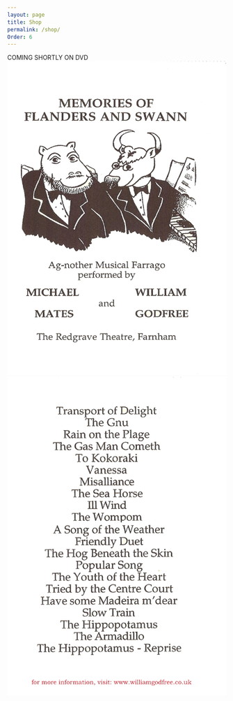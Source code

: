 ```yaml
---
layout: page
title: Shop
permalink: /shop/
Order: 6
---
```

COMING SHORTLY ON DVD
![F&S DVD Front Cover](assets/F&S_DVD_Cover_Front.png)
![F&S DVD Back Cover](assets/F&S_DVD_Cover_Back.png)
